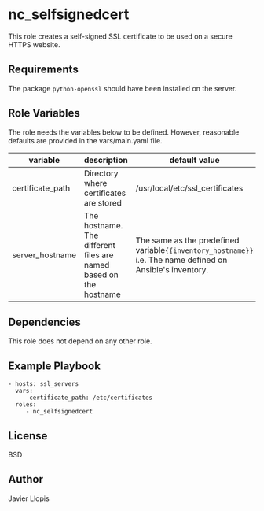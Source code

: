 nc_selfsignedcert
=========

This role creates a self-signed SSL certificate to be used on a secure HTTPS website.

Requirements
------------

The package `python-openssl` should have been installed on the server.

Role Variables
--------------

The role needs the variables below to be defined. However, reasonable defaults are provided in the vars/main.yaml file.

variable|description|default value
---------|----------------|-----------------
certificate_path|Directory where certificates are stored|/usr/local/etc/ssl_certificates 
server_hostname|The hostname. The different files are named based on the hostname|The same as the predefined variable`{{inventory_hostname}}` i.e. The name defined on Ansible's inventory.

Dependencies
------------

This role does not depend on any other role.

Example Playbook
----------------

    - hosts: ssl_servers
      vars:
          certificate_path: /etc/certificates
      roles:
         - nc_selfsignedcert

License
-------

BSD

Author
------------------
Javier Llopis
